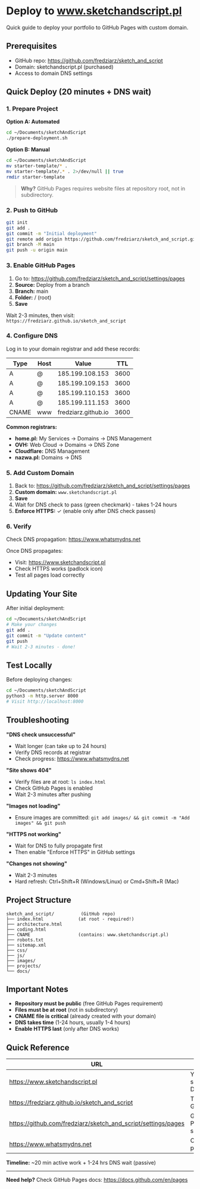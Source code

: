 # Deploy to www.sketchandscript.pl

Quick guide to deploy your portfolio to GitHub Pages with custom domain.

## Prerequisites

- GitHub repo: https://github.com/fredziarz/sketch_and_script
- Domain: sketchandscript.pl (purchased)
- Access to domain DNS settings

## Quick Deploy (20 minutes + DNS wait)

### 1. Prepare Project

**Option A: Automated**
```bash
cd ~/Documents/sketchAndScript
./prepare-deployment.sh
```

**Option B: Manual**
```bash
cd ~/Documents/sketchAndScript
mv starter-template/* .
mv starter-template/.* . 2>/dev/null || true
rmdir starter-template
```

> **Why?** GitHub Pages requires website files at repository root, not in subdirectory.

### 2. Push to GitHub

```bash
git init
git add .
git commit -m "Initial deployment"
git remote add origin https://github.com/fredziarz/sketch_and_script.git
git branch -M main
git push -u origin main
```

### 3. Enable GitHub Pages

1. Go to: https://github.com/fredziarz/sketch_and_script/settings/pages
2. **Source:** Deploy from a branch
3. **Branch:** main
4. **Folder:** / (root)
5. **Save**

Wait 2-3 minutes, then visit: `https://fredziarz.github.io/sketch_and_script`

### 4. Configure DNS

Log in to your domain registrar and add these records:

| Type | Host | Value | TTL |
|------|------|-------|-----|
| A | @ | 185.199.108.153 | 3600 |
| A | @ | 185.199.109.153 | 3600 |
| A | @ | 185.199.110.153 | 3600 |
| A | @ | 185.199.111.153 | 3600 |
| CNAME | www | fredziarz.github.io | 3600 |

**Common registrars:**
- **home.pl:** My Services → Domains → DNS Management
- **OVH:** Web Cloud → Domains → DNS Zone
- **Cloudflare:** DNS Management
- **nazwa.pl:** Domains → DNS

### 5. Add Custom Domain

1. Back to: https://github.com/fredziarz/sketch_and_script/settings/pages
2. **Custom domain:** `www.sketchandscript.pl`
3. **Save**
4. Wait for DNS check to pass (green checkmark) - takes 1-24 hours
5. **Enforce HTTPS:** ✓ (enable only after DNS check passes)

### 6. Verify

Check DNS propagation: https://www.whatsmydns.net

Once DNS propagates:
- Visit: https://www.sketchandscript.pl
- Check HTTPS works (padlock icon)
- Test all pages load correctly

## Updating Your Site

After initial deployment:

```bash
cd ~/Documents/sketchAndScript
# Make your changes
git add .
git commit -m "Update content"
git push
# Wait 2-3 minutes - done!
```

## Test Locally

Before deploying changes:
```bash
cd ~/Documents/sketchAndScript
python3 -m http.server 8000
# Visit http://localhost:8000
```

## Troubleshooting

**"DNS check unsuccessful"**
- Wait longer (can take up to 24 hours)
- Verify DNS records at registrar
- Check progress: https://www.whatsmydns.net

**"Site shows 404"**
- Verify files are at root: `ls index.html`
- Check GitHub Pages is enabled
- Wait 2-3 minutes after pushing

**"Images not loading"**
- Ensure images are committed: `git add images/ && git commit -m "Add images" && git push`

**"HTTPS not working"**
- Wait for DNS to fully propagate first
- Then enable "Enforce HTTPS" in GitHub settings

**"Changes not showing"**
- Wait 2-3 minutes
- Hard refresh: Ctrl+Shift+R (Windows/Linux) or Cmd+Shift+R (Mac)

## Project Structure

```
sketch_and_script/          (GitHub repo)
├── index.html             (at root - required!)
├── architecture.html
├── coding.html
├── CNAME                  (contains: www.sketchandscript.pl)
├── robots.txt
├── sitemap.xml
├── css/
├── js/
├── images/
├── projects/
└── docs/
```

## Important Notes

- **Repository must be public** (free GitHub Pages requirement)
- **Files must be at root** (not in subdirectory)
- **CNAME file is critical** (already created with your domain)
- **DNS takes time** (1-24 hours, usually 1-4 hours)
- **Enable HTTPS last** (only after DNS works)

## Quick Reference

| URL | Purpose |
|-----|---------|
| https://www.sketchandscript.pl | Your live site (after DNS) |
| https://fredziarz.github.io/sketch_and_script | Temporary GitHub URL |
| https://github.com/fredziarz/sketch_and_script/settings/pages | GitHub Pages settings |
| https://www.whatsmydns.net | Check DNS propagation |

**Timeline:** ~20 min active work + 1-24 hrs DNS wait (passive)

---

**Need help?** Check GitHub Pages docs: https://docs.github.com/en/pages

